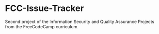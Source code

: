# FCC-Issue-Tracker
Second project of the Information Security and Quality Assurance Projects from the FreeCodeCamp curriculum. 
